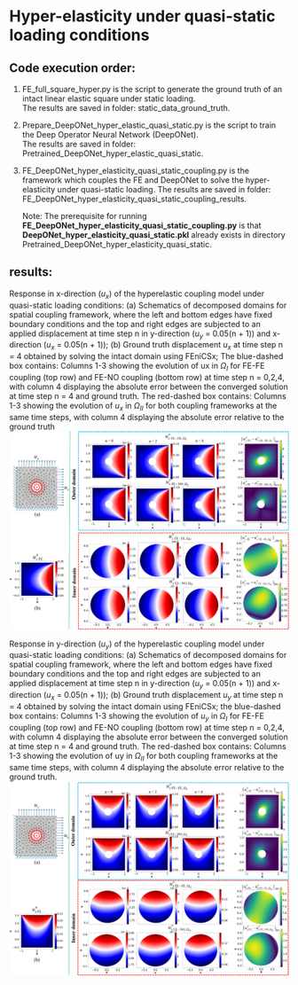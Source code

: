 # Hyper-elasticity under quasi-static loading conditions  
## Code execution order:  
1. FE_full_square_hyper.py is the script to generate the ground truth of an intact linear elastic square under static loading.  
   The results are saved in folder: static_data_ground_truth.  

2. Prepare_DeepONet_hyper_elastic_quasi_static.py is the script to train the Deep Operator Neural Network (DeepONet).  
   The results are saved in folder: Pretrained_DeepONet_hyper_elastic_quasi_static.  

3. FE_DeepONet_hyper_elasticity_quasi_static_coupling.py is the framework which couples the FE and DeepONet to solve the hyper-elasticity under quasi-static loading. The results are saved in folder: FE_DeepONet_hyper_elasticity_quasi_static_coupling_results.

   Note: The prerequisite for running **FE_DeepONet_hyper_elasticity_quasi_static_coupling.py** is that **DeepONet_hyper_elasticity_quasi_static.pkl** already exists in directory Pretrained_DeepONet_hyper_elasticity_quasi_static.

## results:
Response in x-direction ($u_x$) of the hyperelastic coupling model under quasi-static loading conditions: (a) Schematics of decomposed domains for spatial coupling framework, where the left and bottom edges have fixed boundary conditions and the top and right edges are subjected to an applied displacement at time step n in y-direction ($u_y$ = 0.05(n + 1)) and x-direction ($u_x$ = 0.05(n + 1)); (b) Ground truth displacement $u_x$ at time step n = 4 obtained by solving the intact domain using FEniCSx; The blue-dashed box contains: Columns 1-3 showing the evolution of ux in $Ω_I$ for FE-FE coupling (top row) and FE-NO coupling (bottom row) at time step n = 0,2,4, with column 4 displaying the absolute error between the converged solution at time step n = 4 and ground truth. The red-dashed box contains: Columns 1-3 showing the evolution of $u_x$ in $Ω_{II}$ for both coupling frameworks at the same time steps, with column 4 displaying the absolute error relative to the ground truth
![hyper_displacement_u](https://github.com/Centrum-IntelliPhysics/Time-Marching-Neural-Operator-FE-Coupling/blob/main/Hyper-elasticity%20quasi-static%20loading/readme_figures_HP/Fig.14_hyper_u.jpg)

Response in y-direction ($u_y$) of the hyperelastic coupling model under quasi-static loading conditions: (a) Schematics of decomposed domains for spatial coupling framework, where the left and bottom edges have fixed boundary conditions and the top and right edges are subjected to an applied displacement at time step n in y-direction ($u_y$ = 0.05(n + 1)) and x-direction ($u_x$ = 0.05(n + 1)); (b) Ground truth displacement $u_y$ at time step n = 4 obtained by solving the intact domain using FEniCSx; the blue-dashed box contains: Columns 1-3 showing the evolution of $u_y$ in $Ω_I$ for FE-FE coupling (top row) and FE-NO coupling (bottom row) at time step n = 0,2,4, with column 4 displaying the absolute error between the converged solution at time step n = 4 and ground truth. The red-dashed box contains: Columns 1-3 showing the evolution of uy in $Ω_{II}$ for both coupling frameworks at the same time steps, with column 4 displaying the absolute error relative to the ground truth.
![hyper_displacement_v](https://github.com/Centrum-IntelliPhysics/Time-Marching-Neural-Operator-FE-Coupling/blob/main/Hyper-elasticity%20quasi-static%20loading/readme_figures_HP/Fig.14_hyper_v.jpg)
